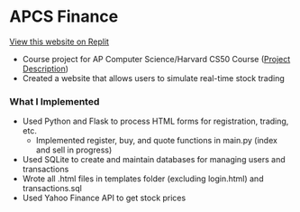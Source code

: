 # APCS Finance

[View this website on Replit](https://finance-michellesu2.apcsp6-2023.repl.co)

 
- Course project for AP Computer Science/Harvard CS50 Course ([Project Description](https://cs50.harvard.edu/x/2022/psets/9/finance/))
- Created a website that allows users to simulate real-time stock trading

### What I Implemented
- Used Python and Flask to process HTML forms for registration, trading, etc.
     - Implemented register, buy, and quote functions in main.py (index and sell in progress)
- Used SQLite to create and maintain databases for managing users and transactions
- Wrote all .html files in templates folder (excluding login.html) and transactions.sql
- Used Yahoo Finance API to get stock prices
